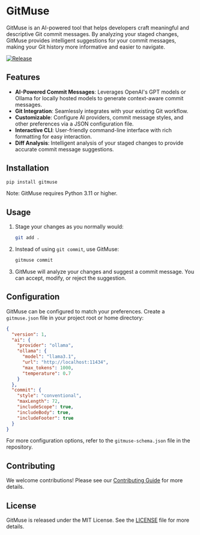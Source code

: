 # GitMuse

GitMuse is an AI-powered tool that helps developers craft meaningful and descriptive Git commit messages. By analyzing your staged changes, GitMuse provides intelligent suggestions for your commit messages, making your Git history more informative and easier to navigate.

[![Release](https://github.com/Arakiss/gitmuse/actions/workflows/release.yml/badge.svg)](https://github.com/Arakiss/gitmuse/actions/workflows/release.yml)

## Features

- **AI-Powered Commit Messages**: Leverages OpenAI's GPT models or Ollama for locally hosted models to generate context-aware commit messages.
- **Git Integration**: Seamlessly integrates with your existing Git workflow.
- **Customizable**: Configure AI providers, commit message styles, and other preferences via a JSON configuration file.
- **Interactive CLI**: User-friendly command-line interface with rich formatting for easy interaction.
- **Diff Analysis**: Intelligent analysis of your staged changes to provide accurate commit message suggestions.

## Installation

```bash
pip install gitmuse
```

Note: GitMuse requires Python 3.11 or higher.

## Usage

1. Stage your changes as you normally would:

   ```bash
   git add .
   ```

2. Instead of using `git commit`, use GitMuse:

   ```bash
   gitmuse commit
   ```

3. GitMuse will analyze your changes and suggest a commit message. You can accept, modify, or reject the suggestion.

## Configuration

GitMuse can be configured to match your preferences. Create a `gitmuse.json` file in your project root or home directory:

```json
{
  "version": 1,
  "ai": {
    "provider": "ollama",
    "ollama": {
      "model": "llama3.1",
      "url": "http://localhost:11434",
      "max_tokens": 1000,
      "temperature": 0.7
    }
  },
  "commit": {
    "style": "conventional",
    "maxLength": 72,
    "includeScope": true,
    "includeBody": true,
    "includeFooter": true
  }
}
```

For more configuration options, refer to the `gitmuse-schema.json` file in the repository.

## Contributing

We welcome contributions! Please see our [Contributing Guide](CONTRIBUTING.md) for more details.

## License

GitMuse is released under the MIT License. See the [LICENSE](LICENSE) file for more details.

